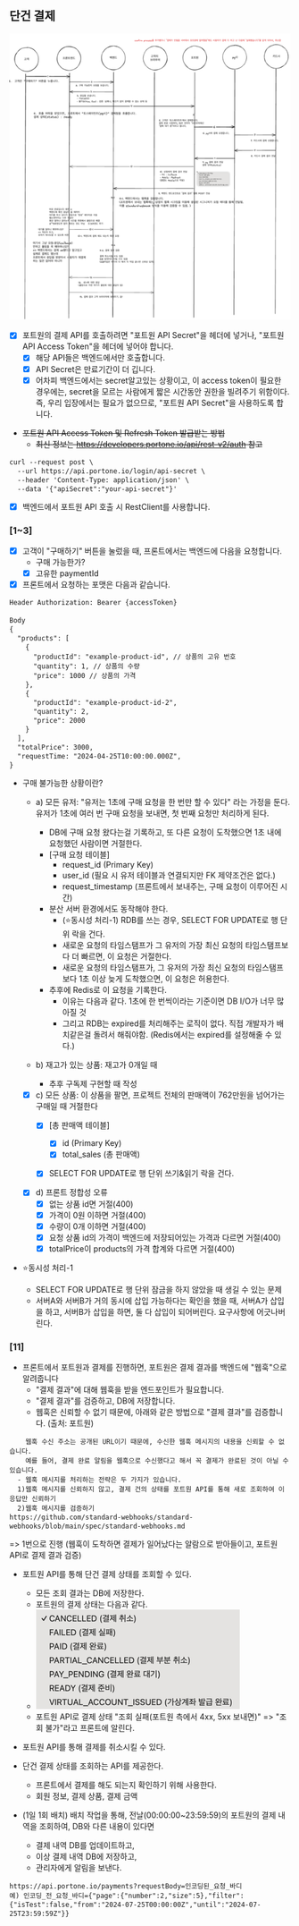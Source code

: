 ## 단건 결제

![img.png](SinglePaymentV2.png)
- [X] 포트원의 결제 API를 호출하려면 "포트원 API Secret"을 헤더에 넣거나, "포트원 API Access Token"을 헤더에 넣어야 합니다.
  - [X] 해당 API들은 백엔드에서만 호출합니다.
  - [X] API Secret은 만료기간이 더 깁니다. 
  - [X] 어차피 백엔드에서는 secret알고있는 상황이고, 이 access token이 필요한 경우에는, secret을 모르는 사람에게 짧은 시간동안 권한을 빌려주기 위함이다. 
   즉, 우리 입장에서는 필요가 없으므로, "포트원 API Secret"을 사용하도록 합니다.

- ~~포트원 API Access Token 및 Refresh Token 발급받는 방법~~ 
  - ~~최신 정보는 https://developers.portone.io/api/rest-v2/auth 참고~~
~~~
curl --request post \
  --url https://api.portone.io/login/api-secret \
  --header 'Content-Type: application/json' \
  --data '{"apiSecret":"your-api-secret"}'
~~~

- [X] 백엔드에서 포트원 API 호출 시 RestClient를 사용합니다.

### [1~3]
- [X] 고객이 "구매하기" 버튼을 눌렀을 때, 프론트에서는 백엔드에 다음을 요청합니다.
  - 구매 가능한가?
  - [X] 고유한 paymentId 
- [X] 프론트에서 요청하는 포맷은 다음과 같습니다.
~~~
Header Authorization: Bearer {accessToken}

Body
{
  "products": [
    {
      "productId": "example-product-id", // 상품의 고유 번호
      "quantity": 1, // 상품의 수량
      "price": 1000 // 상품의 가격
    },
    {
      "productId": "example-product-id-2",
      "quantity": 2,
      "price": 2000
    }
  ],
  "totalPrice": 3000,
  "requestTime: "2024-04-25T10:00:00.000Z",
}
~~~

- 구매 불가능한 상황이란?
  - a) 모든 유저: "유저는 1초에 구매 요청을 한 번만 할 수 있다" 라는 가정을 둔다. 유저가 1초에 여러 번 구매 요청을 보내면, 첫 번째 요청만 처리하게 된다.
    - DB에 구매 요청 왔다는걸 기록하고, 또 다른 요청이 도착했으면 1초 내에 요청했던 사람이면 거절한다.
    - [구매 요청 테이블]
      - request_id (Primary Key)
      - user_id (필요 시 유저 테이블과 연결되지만 FK 제약조건은 없다.)
      - request_timestamp (프론트에서 보내주는, 구매 요청이 이루어진 시간)
    - 분산 서버 환경에서도 동작해야 한다.
      - (⭐️동시성 처리-1) RDB를 쓰는 경우, SELECT FOR UPDATE로 행 단위 락을 건다.
      - 새로운 요청의 타임스탬프가 그 유저의 가장 최신 요청의 타임스탬프보다 더 빠르면, 이 요청은 거절한다.
      - 새로운 요청의 타임스탬프가, 그 유저의 가장 최신 요청의 타임스탬프보다 1초 이상 늦게 도착했으면, 이 요청은 허용한다.
    - 추후에 Redis로 이 요청을 기록한다.
      - 이유는 다음과 같다. 1초에 한 번씩이라는 기준이면 DB I/O가 너무 많아질 것
      - 그리고 RDB는 expired를 처리해주는 로직이 없다. 직접 개발자가 배치같은걸 돌려서 해줘야함. (Redis에서는 expired를 설정해줄 수 있다.)

  - b) 재고가 있는 상품: 재고가 0개일 때
    - 추후 구독제 구현할 때 작성

  - [X] c) 모든 상품: 이 상품을 팔면, 프로젝트 전체의 판매액이 762만원을 넘어가는 구매일 때 거절한다
    - [X] [총 판매액 테이블]
      - [X] id (Primary Key)
      - [X] total_sales (총 판매액)
    - [X] SELECT FOR UPDATE로 행 단위 쓰기&읽기 락을 건다.


  - [X] d) 프론트 정합성 오류
    - [X] 없는 상품 id면 거절(400)
    - [X] 가격이 0원 이하면 거절(400)
    - [X] 수량이 0개 이하면 거절(400)
    - [X] 요청 상품 id의 가격이 백엔드에 저장되어있는 가격과 다르면 거절(400)
    - [X] totalPrice이 products의 가격 합계와 다르면 거절(400)

- ⭐️동시성 처리-1
  - SELECT FOR UPDATE로 행 단위 잠금을 하지 않았을 때 생길 수 있는 문제
  - 서버A와 서버B가 거의 동시에 삽입 가능하다는 확인을 했을 때, 서버A가 삽입을 하고, 서버B가 삽입을 하면, 둘 다 삽입이 되어버린다. 요구사항에 어긋나버린다.


### [11]
- 프론트에서 포트원과 결제를 진행하면, 포트원은 결제 결과를 백엔드에 "웹훅"으로 알려줍니다
  - "결제 결과"에 대해 웹훅을 받을 엔드포인트가 필요합니다.
  - "결제 결과"를 검증하고, DB에 저장합니다.
  - 웹훅은 신뢰할 수 없기 때문에, 아래와 같은 방법으로 "결제 결과"를 검증합니다. (출처: 포트원)
~~~
    웹훅 수신 주소는 공개된 URL이기 때문에, 수신한 웹훅 메시지의 내용을 신뢰할 수 없습니다.
    예를 들어, 결제 완료 알림을 웹훅으로 수신했다고 해서 꼭 결제가 완료된 것이 아닐 수 있습니다.
  - 웹훅 메시지를 처리하는 전략은 두 가지가 있습니다. 
  1)웹훅 메시지를 신뢰하지 않고, 결제 건의 상태를 포트원 API를 통해 새로 조회하여 이 응답만 신뢰하기
  2)웹훅 메시지를 검증하기
https://github.com/standard-webhooks/standard-webhooks/blob/main/spec/standard-webhooks.md
~~~
=> 1번으로 진행 (웹훅이 도착하면 결제가 일어났다는 알람으로 받아들이고, 포트원 API로 결제 결과 검증)
- 포트원 API를 통해 단건 결제 상태를 조회할 수 있다.
  - 모든 조회 결과는 DB에 저장한다. 
  - 포트원의 결제 상태는 다음과 같다.
  - ![img_1.png](PortonePaymentStatus.png)
  - 포트원 API로 결제 상태 "조회 실패(포트원 측에서 4xx, 5xx 보내면)" => "조회 불가"라고 프론트에 알린다.  
- 포트원 API를 통해 결제를 취소시킬 수 있다.


- 단건 결제 상태를 조회하는 API를 제공한다.
  - 프론트에서 결제를 해도 되는지 확인하기 위해 사용한다.
  - 회원 정보, 결제 상품, 결제 금액

- (1일 1회 배치) 배치 작업을 통해, 전날(00:00:00~23:59:59)의 포트원의 결제 내역을 조회하여, DB와 다른 내용이 있다면 
  - 결제 내역 DB를 업데이트하고,
  - 이상 결제 내역 DB에 저장하고,
  - 관리자에게 알림을 보낸다.


~~~
https://api.portone.io/payments?requestBody=인코딩된_요청_바디
예) 인코딩_전_요청_바디={"page":{"number":2,"size":5},"filter":{"isTest":false,"from":"2024-07-25T00:00:00Z","until":"2024-07-25T23:59:59Z"}}
~~~

